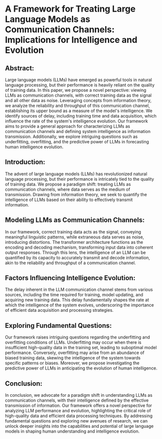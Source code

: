 # A Framework for Treating Large Language Models as Communication Channels: Implications for Intelligence and Evolution

## Abstract:
Large language models (LLMs) have emerged as powerful tools in natural language processing, but their performance is heavily reliant on the quality of training data. In this paper, we propose a novel perspective: viewing LLMs as communication channels, with correct training data as the signal and all other data as noise. Leveraging concepts from information theory, we analyze the reliability and throughput of this communication channel, establishing its upper bound as a measure of the model's intelligence. We identify sources of delay, including training time and data acquisition, which influence the rate of the system's intelligence evolution. Our framework aims to provide a general approach for characterizing LLMs as communication channels and defining system intelligence as information transmission. Additionally, we explore intriguing questions such as underfitting, overfitting, and the predictive power of LLMs in forecasting human intelligence evolution.

## Introduction:
The advent of large language models (LLMs) has revolutionized natural language processing, but their performance is intricately tied to the quality of training data. We propose a paradigm shift: treating LLMs as communication channels, where data serves as the medium of transmission. Drawing from information theory, we seek to quantify the intelligence of LLMs based on their ability to effectively transmit information.

## Modeling LLMs as Communication Channels:
In our framework, correct training data acts as the signal, conveying meaningful linguistic patterns, while extraneous data serves as noise, introducing distortions. The transformer architecture functions as the encoding and decoding mechanism, transforming input data into coherent output responses. Through this lens, the intelligence of an LLM can be quantified by its capacity to accurately transmit and decode information, akin to the reliability and throughput of a communication channel.

## Factors Influencing Intelligence Evolution:
The delay inherent in the LLM communication channel stems from various sources, including the time required for training, model updating, and acquiring new training data. This delay fundamentally shapes the rate at which the intelligence of the system evolves, underscoring the importance of efficient data acquisition and processing strategies.

## Exploring Fundamental Questions:
Our framework raises intriguing questions regarding the underfitting and overfitting conditions of LLMs. Underfitting may occur when there is insufficient high-quality data in the training set, leading to suboptimal model performance. Conversely, overfitting may arise from an abundance of biased training data, skewing the intelligence of the system towards specific patterns or biases. Moreover, we propose investigating the predictive power of LLMs in anticipating the evolution of human intelligence.

## Conclusion:
In conclusion, we advocate for a paradigm shift in understanding LLMs as communication channels, with their intelligence defined by the effective transmission of information. Our framework offers a novel perspective for analyzing LLM performance and evolution, highlighting the critical role of high-quality data and efficient data processing techniques. By addressing fundamental questions and exploring new avenues of research, we can unlock deeper insights into the capabilities and potential of large language models in shaping human understanding and intelligence evolution.
